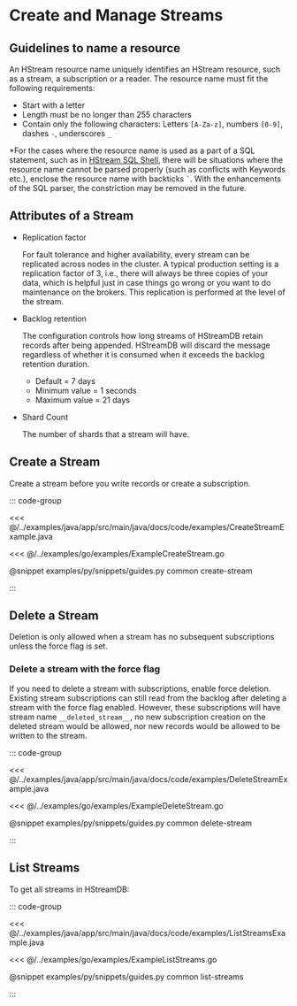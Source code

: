 # Create and Manage Streams

## Guidelines to name a resource

An HStream resource name uniquely identifies an HStream resource, such as a
stream, a subscription or a reader. The resource name must fit the following
requirements:

- Start with a letter
- Length must be no longer than 255 characters
- Contain only the following characters: Letters `[A-Za-z]`, numbers `[0-9]`,
  dashes `-`, underscores `_`

\*For the cases where the resource name is used as a part of a SQL statement,
such as in [HStream SQL Shell](../reference/cli.md#hstream-sql-shell), there
will be situations where the resource name cannot be parsed properly (such as
conflicts with Keywords etc.), enclose the resource name with backticks `` ` ``.
With the enhancements of the SQL parser, the constriction may be removed in the future.

## Attributes of a Stream

- Replication factor

  For fault tolerance and higher availability, every stream can be replicated
  across nodes in the cluster. A typical production setting is a replication
  factor of 3, i.e., there will always be three copies of your data, which is
  helpful just in case things go wrong or you want to do maintenance on the
  brokers. This replication is performed at the level of the stream.

- Backlog retention

  The configuration controls how long streams of HStreamDB retain records after
  being appended. HStreamDB will discard the message regardless of whether it is
  consumed when it exceeds the backlog retention duration.

  - Default = 7 days
  - Minimum value = 1 seconds
  - Maximum value = 21 days

- Shard Count

  The number of shards that a stream will have.

## Create a Stream

Create a stream before you write records or create a subscription.

::: code-group

<<< @/../examples/java/app/src/main/java/docs/code/examples/CreateStreamExample.java

<<< @/../examples/go/examples/ExampleCreateStream.go

@snippet examples/py/snippets/guides.py common create-stream

:::

## Delete a Stream

Deletion is only allowed when a stream has no subsequent subscriptions unless
the force flag is set.

### Delete a stream with the force flag

If you need to delete a stream with subscriptions, enable force deletion.
Existing stream subscriptions can still read from the backlog after deleting a
stream with the force flag enabled. However, these subscriptions will have
stream name `__deleted_stream__`, no new subscription creation on the deleted
stream would be allowed, nor new records would be allowed to be written to the
stream.

::: code-group

<<< @/../examples/java/app/src/main/java/docs/code/examples/DeleteStreamExample.java

<<< @/../examples/go/examples/ExampleDeleteStream.go

@snippet examples/py/snippets/guides.py common delete-stream

:::

## List Streams

To get all streams in HStreamDB:

::: code-group

<<< @/../examples/java/app/src/main/java/docs/code/examples/ListStreamsExample.java

<<< @/../examples/go/examples/ExampleListStreams.go

@snippet examples/py/snippets/guides.py common list-streams

:::
